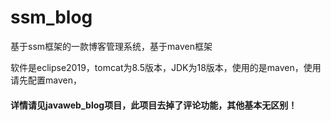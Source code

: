 # ssm_blog
基于ssm框架的一款博客管理系统，基于maven框架

软件是eclipse2019，tomcat为8.5版本，JDK为18版本，使用的是maven，使用请先配置maven，

#### 详情请见javaweb_blog项目，此项目去掉了评论功能，其他基本无区别！
